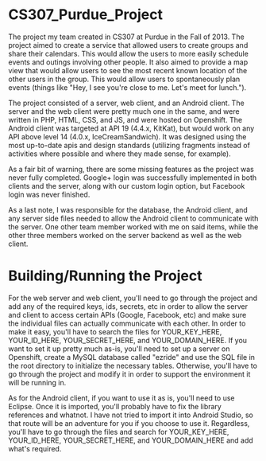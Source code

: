 CS307_Purdue_Project
====================

The project my team created in CS307 at Purdue in the Fall of 2013. The project aimed to create a service that allowed users
to create groups and share their calendars. This would allow the users to more easily schedule events and outings involving
other people. It also aimed to provide a map view that would allow users to see the most recent known location of the other
users in the group. This would allow users to spontaneously plan events (things like "Hey, I see you're close to me. Let's
meet for lunch.").

The project consisted of a server, web client, and an Android client. The server and the web client were pretty much one in
the same, and were written in PHP, HTML, CSS, and JS, and were hosted on Openshift. The Android client was targeted at API
19 (4.4.x, KitKat), but would work on any API above level 14 (4.0.x, IceCreamSandwich). It was designed using the most
up-to-date apis and design standards (utilizing fragments instead of activities where possible and where they made sense,
for example).

As a fair bit of warning, there are some missing features as the project was never fully completed. Google+ login was
successfully implemented in both clients and the server, along with our custom login option, but Facebook login was never
finished.

As a last note, I was responsible for the database, the Android client, and any server side files needed to allow the
Android client to communicate with the server. One other team member worked with me on said items, while the other three
members worked on the server backend as well as the web client.

Building/Running the Project
============================

For the web server and web client, you'll need to go through the project and add any of the required keys, ids, secrets, etc
in order to allow the server and client to access certain APIs (Google, Facebook, etc) and make sure the individual files
can actually communicate with each other. In order to make it easy, you'll have to search the files for YOUR_KEY_HERE,
YOUR_ID_HERE, YOUR_SECRET_HERE, and YOUR_DOMAIN_HERE. If you want to set it up pretty much as-is, you'll need to set up a
server on Openshift, create a MySQL database called "ezride" and use the SQL file in the root directory to initialize the
necessary tables. Otherwise, you'll have to go through the project and modify it in order to support the environment it will
be running in.

As for the Android client, if you want to use it as is, you'll need to use Eclipse. Once it is imported, you'll probably have
to fix the library references and whatnot. I have not tried to import it into Android Studio, so that route will be an
adventure for you if you choose to use it. Regardless, you'll have to go through the files and search for YOUR_KEY_HERE,
YOUR_ID_HERE, YOUR_SECRET_HERE, and YOUR_DOMAIN_HERE and add what's required.
